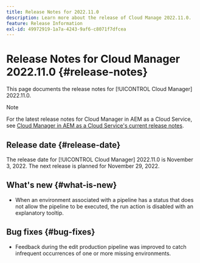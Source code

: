 ```yaml
---
title: Release Notes for 2022.11.0
description: Learn more about the release of Cloud Manage 2022.11.0.
feature: Release Information
exl-id: 49972919-1a7a-4243-9af6-c8071f7dfcea
---
```

# Release Notes for Cloud Manager 2022.11.0 {#release-notes}

This page documents the release notes for [!UICONTROL Cloud Manager] 2022.11.0.

>[!NOTE]
>
>For the latest release notes for Cloud Manager in AEM as a Cloud Service, see [Cloud Manager in AEM as a Cloud Service's current release notes](https://experienceleague.adobe.com/en/docs/experience-manager-cloud-service/content/release-notes/cloud-manager/current).

## Release date {#release-date}

The release date for [!UICONTROL Cloud Manager] 2022.11.0 is November 3, 2022. The next release is planned for November 29, 2022.

## What's new {#what-is-new}

* When an environment associated with a pipeline has a status that does not allow the pipeline to be executed, the run action is disabled with an explanatory tooltip.

## Bug fixes {#bug-fixes}

* Feedback during the edit production pipeline was improved to catch infrequent occurrences of one or more missing environments.
